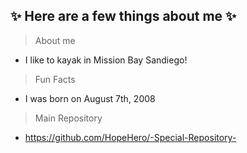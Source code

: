 ## ✨ Here are a few things about me ✨
> About me
  - I like to kayak in Mission Bay Sandiego!

> Fun Facts
  - I was born on August 7th, 2008

> Main Repository
  - https://github.com/HopeHero/-Special-Repository-
<!---
HopeHero/HopeHero is my page that appears on my profile because I'm ✨ SPECIAL STUPID ✨
--->
